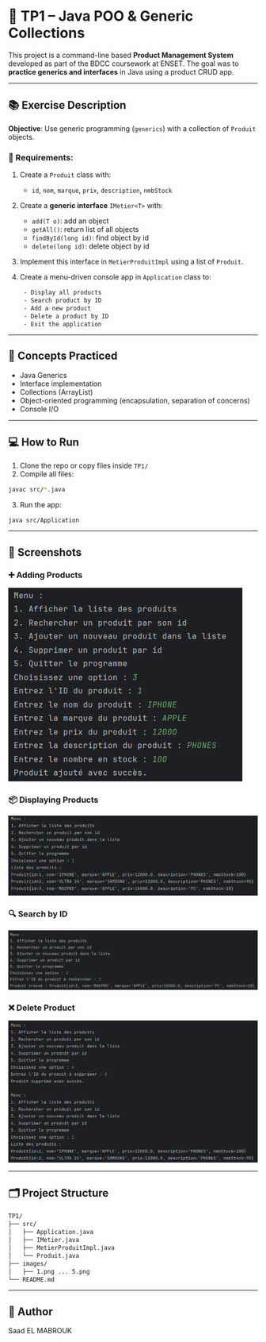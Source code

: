 
# 🧪 TP1 – Java POO & Generic Collections

This project is a command-line based **Product Management System** developed as part of the BDCC coursework at ENSET. The goal was to **practice generics and interfaces** in Java using a product CRUD app.

---

## 📚 Exercise Description

**Objective**: Use generic programming (`generics`) with a collection of `Produit` objects.

### 📝 Requirements:
1. Create a `Produit` class with:
    - `id`, `nom`, `marque`, `prix`, `description`, `nmbStock`

2. Create a **generic interface** `IMetier<T>` with:
    - `add(T o)`: add an object
    - `getAll()`: return list of all objects
    - `findById(long id)`: find object by id
    - `delete(long id)`: delete object by id

3. Implement this interface in `MetierProduitImpl` using a list of `Produit`.

4. Create a menu-driven console app in `Application` class to:
   ```
    - Display all products
    - Search product by ID
    - Add a new product
    - Delete a product by ID
    - Exit the application

   ```

---

## 🧠 Concepts Practiced

- Java Generics
- Interface implementation
- Collections (ArrayList)
- Object-oriented programming (encapsulation, separation of concerns)
- Console I/O

---

## 💻 How to Run

1. Clone the repo or copy files inside `TP1/`
2. Compile all files:
```bash
javac src/*.java
```
3. Run the app:
```bash
java src/Application
```

---

## 📸 Screenshots

### ➕ Adding Products
![Add Product](images/1.png)

### 📦 Displaying Products
![List Products](images/3.png)

### 🔍 Search by ID
![Search](images/4.png)

### ❌ Delete Product
![Delete](images/5.png)

---

## 🗂️ Project Structure

```
TP1/
├── src/
│   ├── Application.java
│   ├── IMetier.java
│   ├── MetierProduitImpl.java
│   └── Produit.java
├── images/
│   ├── 1.png ... 5.png
└── README.md
```

---

## 👤 Author

Saad EL MABROUK
